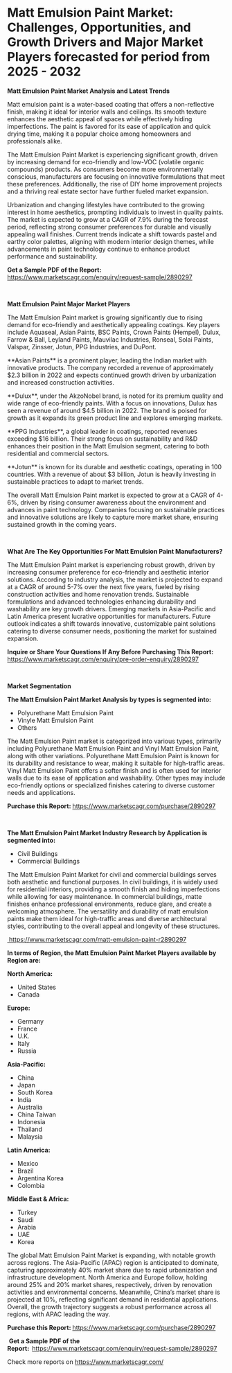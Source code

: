 <p><h1>Matt Emulsion Paint Market: Challenges, Opportunities, and Growth Drivers and Major Market Players forecasted for period from 2025 - 2032</h1></p><p><strong>Matt Emulsion Paint Market Analysis and Latest Trends</strong></p>
<p><p>Matt emulsion paint is a water-based coating that offers a non-reflective finish, making it ideal for interior walls and ceilings. Its smooth texture enhances the aesthetic appeal of spaces while effectively hiding imperfections. The paint is favored for its ease of application and quick drying time, making it a popular choice among homeowners and professionals alike.</p><p>The Matt Emulsion Paint Market is experiencing significant growth, driven by increasing demand for eco-friendly and low-VOC (volatile organic compounds) products. As consumers become more environmentally conscious, manufacturers are focusing on innovative formulations that meet these preferences. Additionally, the rise of DIY home improvement projects and a thriving real estate sector have further fueled market expansion. </p><p>Urbanization and changing lifestyles have contributed to the growing interest in home aesthetics, prompting individuals to invest in quality paints. The market is expected to grow at a CAGR of 7.9% during the forecast period, reflecting strong consumer preferences for durable and visually appealing wall finishes. Current trends indicate a shift towards pastel and earthy color palettes, aligning with modern interior design themes, while advancements in paint technology continue to enhance product performance and sustainability.</p></p>
<p><strong>Get a Sample PDF of the Report:&nbsp;</strong> <a href="https://www.marketscagr.com/enquiry/request-sample/2890297?utm_campaign=2384&utm_medium=2&utm_source=Github&utm_content=ia&utm_term=14032025&utm_id=matt-emulsion-paint">https://www.marketscagr.com/enquiry/request-sample/2890297</a></p>
<p>&nbsp;</p>
<p><strong>Matt Emulsion Paint Major Market Players</strong></p>
<p><p>The Matt Emulsion Paint market is growing significantly due to rising demand for eco-friendly and aesthetically appealing coatings. Key players include Aquaseal, Asian Paints, BSC Paints, Crown Paints (Hempel), Dulux, Farrow & Ball, Leyland Paints, Mauvilac Industries, Ronseal, Solai Paints, Valspar, Zinsser, Jotun, PPG Industries, and DuPont. </p><p>**Asian Paints** is a prominent player, leading the Indian market with innovative products. The company recorded a revenue of approximately $2.3 billion in 2022 and expects continued growth driven by urbanization and increased construction activities.</p><p>**Dulux**, under the AkzoNobel brand, is noted for its premium quality and wide range of eco-friendly paints. With a focus on innovations, Dulux has seen a revenue of around $4.5 billion in 2022. The brand is poised for growth as it expands its green product line and explores emerging markets. </p><p>**PPG Industries**, a global leader in coatings, reported revenues exceeding $16 billion. Their strong focus on sustainability and R&D enhances their position in the Matt Emulsion segment, catering to both residential and commercial sectors.</p><p>**Jotun** is known for its durable and aesthetic coatings, operating in 100 countries. With a revenue of about $3 billion, Jotun is heavily investing in sustainable practices to adapt to market trends.</p><p>The overall Matt Emulsion Paint market is expected to grow at a CAGR of 4-6%, driven by rising consumer awareness about the environment and advances in paint technology. Companies focusing on sustainable practices and innovative solutions are likely to capture more market share, ensuring sustained growth in the coming years.</p></p>
<p>&nbsp;</p>
<p><strong>What Are The Key Opportunities For Matt Emulsion Paint Manufacturers?</strong></p>
<p><p>The Matt Emulsion Paint market is experiencing robust growth, driven by increasing consumer preference for eco-friendly and aesthetic interior solutions. According to industry analysis, the market is projected to expand at a CAGR of around 5-7% over the next five years, fueled by rising construction activities and home renovation trends. Sustainable formulations and advanced technologies enhancing durability and washability are key growth drivers. Emerging markets in Asia-Pacific and Latin America present lucrative opportunities for manufacturers. Future outlook indicates a shift towards innovative, customizable paint solutions catering to diverse consumer needs, positioning the market for sustained expansion.</p></p>
<p><strong>Inquire or Share Your Questions If Any Before Purchasing This Report:</strong> <a href="https://www.marketscagr.com/enquiry/pre-order-enquiry/2890297?utm_campaign=2384&utm_medium=2&utm_source=Github&utm_content=ia&utm_term=14032025&utm_id=matt-emulsion-paint">https://www.marketscagr.com/enquiry/pre-order-enquiry/2890297</a></p>
<p>&nbsp;</p>
<p><strong>Market Segmentation</strong></p>
<p><strong>The Matt Emulsion Paint Market Analysis by types is segmented into:</strong></p>
<p><ul><li>Polyurethane Matt Emulsion Paint</li><li>Vinyle Matt Emulsion Paint</li><li>Others</li></ul></p>
<p><p>The Matt Emulsion Paint market is categorized into various types, primarily including Polyurethane Matt Emulsion Paint and Vinyl Matt Emulsion Paint, along with other variations. Polyurethane Matt Emulsion Paint is known for its durability and resistance to wear, making it suitable for high-traffic areas. Vinyl Matt Emulsion Paint offers a softer finish and is often used for interior walls due to its ease of application and washability. Other types may include eco-friendly options or specialized finishes catering to diverse customer needs and applications.</p></p>
<p><strong>Purchase this Report:&nbsp;</strong><a href="https://www.marketscagr.com/purchase/2890297?utm_campaign=2384&utm_medium=2&utm_source=Github&utm_content=ia&utm_term=14032025&utm_id=matt-emulsion-paint">https://www.marketscagr.com/purchase/2890297</a></p>
<p>&nbsp;</p>
<p><strong>The Matt Emulsion Paint Market Industry Research by Application is segmented into:</strong></p>
<p><ul><li>Civil Buildings</li><li>Commercial Buildings</li></ul></p>
<p><p>The Matt Emulsion Paint Market for civil and commercial buildings serves both aesthetic and functional purposes. In civil buildings, it is widely used for residential interiors, providing a smooth finish and hiding imperfections while allowing for easy maintenance. In commercial buildings, matte finishes enhance professional environments, reduce glare, and create a welcoming atmosphere. The versatility and durability of matt emulsion paints make them ideal for high-traffic areas and diverse architectural styles, contributing to the overall appeal and longevity of these structures.</p></p>
<p><a href="https://www.marketscagr.com/matt-emulsion-paint-r2890297?utm_campaign=2384&utm_medium=2&utm_source=Github&utm_content=ia&utm_term=14032025&utm_id=matt-emulsion-paint">&nbsp;https://www.marketscagr.com/matt-emulsion-paint-r2890297</a></p>
<p><strong>In terms of Region, the Matt Emulsion Paint Market Players available by Region are:</strong></p>
<p>
    <p> <strong> North America: </strong>
        <ul>
            <li>United States</li>
            <li>Canada</li>
        </ul>
        </p> 
    <p> <strong> Europe: </strong>
        <ul>
            <li>Germany</li>
            <li>France</li>
            <li>U.K.</li>
            <li>Italy</li>
            <li>Russia</li>
        </ul>
        </p> 
    <p> <strong> Asia-Pacific: </strong>
        <ul>
            <li>China</li>
            <li>Japan</li>
            <li>South Korea</li>
            <li>India</li>
            <li>Australia</li>
            <li>China Taiwan</li>
            <li>Indonesia</li>
            <li>Thailand</li>
            <li>Malaysia</li>
        </ul>
        </p> 
    <p> <strong> Latin America: </strong>
        <ul>
            <li>Mexico</li>
            <li>Brazil</li>
            <li>Argentina Korea</li>
            <li>Colombia</li>
        </ul>
        </p> 
    <p> <strong> Middle East & Africa: </strong>
        <ul>
            <li>Turkey</li>
            <li>Saudi</li>
            <li>Arabia</li>
            <li>UAE</li>
            <li>Korea</li>
        </ul>
    </p>
    </p>
<p><p>The global Matt Emulsion Paint Market is expanding, with notable growth across regions. The Asia-Pacific (APAC) region is anticipated to dominate, capturing approximately 40% market share due to rapid urbanization and infrastructure development. North America and Europe follow, holding around 25% and 20% market shares, respectively, driven by renovation activities and environmental concerns. Meanwhile, China’s market share is projected at 10%, reflecting significant demand in residential applications. Overall, the growth trajectory suggests a robust performance across all regions, with APAC leading the way.</p></p>
<p><strong>Purchase this Report: </strong><a href="https://www.marketscagr.com/purchase/2890297?utm_campaign=2384&utm_medium=2&utm_source=Github&utm_content=ia&utm_term=14032025&utm_id=matt-emulsion-paint">https://www.marketscagr.com/purchase/2890297</a></p>
<p>&nbsp;<strong>Get a Sample PDF of the Report:&nbsp;&nbsp;</strong><a href="https://www.marketscagr.com/enquiry/request-sample/2890297?utm_campaign=2384&utm_medium=2&utm_source=Github&utm_content=ia&utm_term=14032025&utm_id=matt-emulsion-paint">https://www.marketscagr.com/enquiry/request-sample/2890297</a></p>
<p><strong></strong></p>
<p>Check more reports on <a href="https://www.marketscagr.com/?utm_campaign=2384&utm_medium=2&utm_source=Github&utm_content=ia&utm_term=14032025&utm_id=matt-emulsion-paint">https://www.marketscagr.com/</a></p>